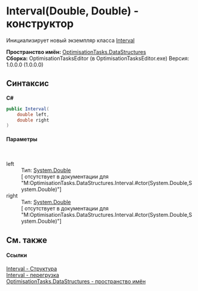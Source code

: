 # Interval(Double, Double) - конструктор
 

Инициализирует новый экземпляр класса <a href="T_OptimisationTasks_DataStructures_Interval">Interval</a>

**Пространство имён:**&nbsp;<a href="N_OptimisationTasks_DataStructures">OptimisationTasks.DataStructures</a><br />**Сборка:**&nbsp;OptimisationTasksEditor (в OptimisationTasksEditor.exe) Версия: 1.0.0.0 (1.0.0.0)

## Синтаксис

**C#**<br />
``` C#
public Interval(
	double left,
	double right
)
```


#### Параметры
&nbsp;<dl><dt>left</dt><dd>Тип:&nbsp;<a href="http://msdn2.microsoft.com/ru-ru/library/643eft0t" target="_blank">System.Double</a><br />\[<param name="left"/> отсутствует в документации для "M:OptimisationTasks.DataStructures.Interval.#ctor(System.Double,System.Double)"\]</dd><dt>right</dt><dd>Тип:&nbsp;<a href="http://msdn2.microsoft.com/ru-ru/library/643eft0t" target="_blank">System.Double</a><br />\[<param name="right"/> отсутствует в документации для "M:OptimisationTasks.DataStructures.Interval.#ctor(System.Double,System.Double)"\]</dd></dl>

## См. также


#### Ссылки
<a href="T_OptimisationTasks_DataStructures_Interval">Interval - Структура</a><br /><a href="Overload_OptimisationTasks_DataStructures_Interval__ctor">Interval - перегрузка</a><br /><a href="N_OptimisationTasks_DataStructures">OptimisationTasks.DataStructures - пространство имён</a><br />